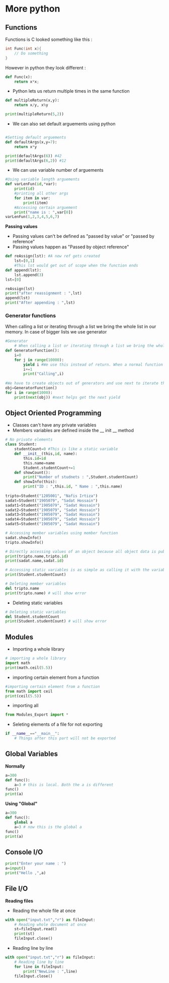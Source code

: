 # More python

## Functions
Functions is C looked something like this : 
```c
int Func(int x){
    // Do something
}
```
However in python they look different : 
```python
def Func(x):
    return x*x;

```

- Python lets us return multiple times in the same function
```python
def multipleReturn(x,y):
    return x/y, x%y

print(multipleReturn(5,2))
```
- We can also set default arguements using python
``` python

#Setting default arguements
def defaultArgs(x,y=7):
    return x*y

print(defaultArgs(6)) #42
print(defaultArgs(6,2)) #12
```
- We can use variable number of arguements
```python
#Using variable length arguements
def varLenFun(id,*var):
    print(id)
    #printing all other args
    for item in var:
        print(item)
    #Accessing certain arguement
    print("name is : ",var[0]) 
varLenFun(1,2,3,4,5,6,7)
```

**Passing values**
- Passing values can't be defined as "passed by value" or "passed by reference"
- Passing values happen as "Passed by object reference"
```python
def reAssign(lst): #A new ref gets created
    lst=[0,1]
    #This lst would get out of scope when the function ends
def append(lst):
    lst.append(3)
lst=[0]

reAssign(lst)
print("after reassignment : ",lst)
append(lst)
print("After appending : ",lst)
```

### Generator functions

When calling a list or iterating through a list we bring the whole list in our memory. In case of bigger lists we use generator

```python
#Generator
    # When calling a list or iterating through a list we bring the whole list in our memory. In case of bigger lists we use generator
def GeneratorFunction():
    i=0
    for j in range(10000):
        yield i #We use this instead of return. When a normal function runs, the function ends but yield does not
        i+=1
        print("Calling",i)
        
#We have to create objects out of generators and use next to iterate through it
obj=GeneratorFunction()
for i in range(1000):
    print(next(obj)) #next helps get the next yield

```



## Object Oriented Programming

- Classes can't have any private variables
- Members variables are defined inside the __ init __ method

```python
# No private elements
class Student:
    studentCount=0 #This is like a static variable
    def __init__(this,id, name):
        this.id=id
        this.name=name
        Student.studentCount+=1
    def showCount():
        print("Number of studnets : ",Student.studentCount)
    def showInfo(this):
        print("ID : ",this.id, " Name : ",this.name)
        
tripto=Student("1205001", "Nafis Irtiza")
sadat=Student("1905079", "Sadat Hossain")
sadat1=Student("1905079", "Sadat Hossain")
sadat2=Student("1905079", "Sadat Hossain")
sadat3=Student("1905079", "Sadat Hossain")
sadat4=Student("1905079", "Sadat Hossain")
sadat5=Student("1905079", "Sadat Hossain")
```
```python
# Accessing member variables using member function
sadat.showInfo()
tripto.showInfo()
```
```python
# Directly accessing values of an object because all object data is public
print(tripto.name,tripto.id)
print(sadat.name,sadat.id)
```
```python
# Accessing static variables is as simple as calling it with the variableName 
print(Student.studentCount)
```
```python
# Deleting member variables 
del tripto.name
print(tripto.name) # will show error
```
- Deleting static variables
```python
# Deleting static variables
del Student.studentCount
print(Student.studentCount) # will show error
```
## Modules

- Importing a whole library
```python
# importing a whole library
import math
print(math.ceil(5.5))
```
- importing certain element from a function
```python
#importing certain element from a function
from math import ceil
print(ceil(5.5))
```
- importing all
```python
from Modules_Export import *
```
- Seleting elements of a file for not exporting
```python
if __name__=="__main__":      
    # Things after this part will not be exported
```


## Global Variables

__Normally__
```python
a=300
def func():
    a=3 # this is local. Both the a is different
func()
print(a)
```
__Using "Global"__
```python
a=300
def func():
    global a
    a=3 # now this is the global a
func()
print(a)
```

## Console I/O

```python
print("Enter your name : ")
a=input()
print("Hello ,",a)
```

## File I/O

**Reading files**
- Reading the whole file at once
```python
with open("input.txt","r") as fileInput:
    # Reading whole document at once
    st=fileInput.read()
    print(st)
    fileInput.close()
```
- Reading line by line
```python
with open("input.txt","r") as fileInput:
    # Reading line by line
    for line in fileInput:
        print("NewLine : ",line)
    fileInput.close()
```






























